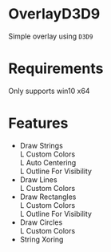 # OverlayD3D9
Simple overlay using `D3D9`

# Requirements
Only supports win10 x64

# Features
- Draw Strings  
L Custom Colors  
L Auto Centering  
L Outline For Visibility  
- Draw Lines  
L Custom Colors  
- Draw Rectangles  
L Custom Colors  
L Outline For Visibility  
- Draw Circles  
L Custom Colors  
- String Xoring
